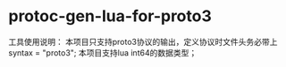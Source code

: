 # protoc-gen-lua-for-proto3
工具使用说明： 本项目只支持proto3协议的输出，定义协议时文件头务必带上syntax = "proto3"; 本项目支持lua int64的数据类型； 
